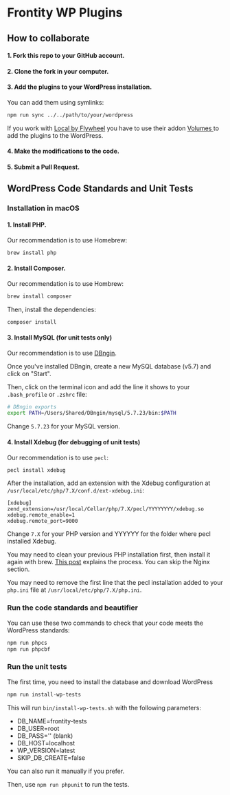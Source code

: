 # Frontity WP Plugins

## How to collaborate

#### 1. Fork this repo to your GitHub account.

#### 2. Clone the fork in your computer.

#### 3. Add the plugins to your WordPress installation.

You can add them using symlinks:

```bash
npm run sync ../../path/to/your/wordpress
```

If you work with [Local by Flywheel](https://localbyflywheel.com/) you have to use their addon [ Volumes ](https://localbyflywheel.com/add-ons/volumes) to add the plugins to the WordPress.

#### 4. Make the modifications to the code.

#### 5. Submit a Pull Request.

## WordPress Code Standards and Unit Tests

### Installation in macOS

#### 1. Install PHP.

Our recommendation is to use Homebrew:

```bash
brew install php
```

#### 2. Install Composer.

Our recommendation is to use Hombrew:

```bash
brew install composer
```

Then, install the dependencies:

```bash
composer install
```

#### 3. Install MySQL (for unit tests only)

Our recommendation is to use [DBngin](https://dbngin.com/).

Once you've installed DBngin, create a new MySQL database (v5.7) and click on "Start".

Then, click on the terminal icon and add the line it shows
to your `.bash_profile` or `.zshrc` file:

```bash
# DBngin exports
export PATH=/Users/Shared/DBngin/mysql/5.7.23/bin:$PATH
```

Change `5.7.23` for your MySQL version.

#### 4. Install Xdebug (for debugging of unit tests)

Our recommendation is to use `pecl`:

```bash
pecl install xdebug
```

After the installation, add an extension with the Xdebug configuration at `/usr/local/etc/php/7.X/conf.d/ext-xdebug.ini`:

```
[xdebug]
zend_extension=/usr/local/Cellar/php/7.X/pecl/YYYYYYYY/xdebug.so
xdebug.remote_enable=1
xdebug.remote_port=9000
```

Change `7.X` for your PHP version and YYYYYY for the folder where pecl installed Xdebug.

You may need to clean your previous PHP installation first, then install it again with brew. [This post](https://medium.com/@romaninsh/install-php-7-2-xdebug-on-macos-high-sierra-with-homebrew-july-2018-d7968fe7e8b8) explains the process. You can skip the Nginx section.

You may need to remove the first line that the pecl installation added to your `php.ini` file at `/usr/local/etc/php/7.X/php.ini`.

### Run the code standards and beautifier

You can use these two commands to check that your code meets the WordPress standards:

```bash
npm run phpcs
npm run phpcbf
```

### Run the unit tests

The first time, you need to install the database and download WordPress

```bash
npm run install-wp-tests
```

This will run `bin/install-wp-tests.sh` with the following parameters:

- DB_NAME=frontity-tests
- DB_USER=root
- DB_PASS='' (blank)
- DB_HOST=localhost
- WP_VERSION=latest
- SKIP_DB_CREATE=false

You can also run it manually if you prefer.

Then, use `npm run phpunit` to run the tests.
